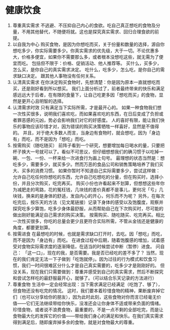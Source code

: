 # 健康饮食

1. 尊重真实需求
不逃避、不压抑自己内心的食欲。吃自己真正想吃的食物及分量，不用其他替代，不随便将就。这也是探究真实需求、回归合理食欲的前提。
2. 以自我为中心
购买食物，是因为你想吃而买，关于份量和数量的选择，源自你想吃多少，你实际需要多少。你真实需求的优先级，大于一切。不论优惠多大，价格多便宜，如果你不需要那么多，或者根本没想吃这些，就无需为了便宜而吃。
包括但不限于：价格、促销活动、他人推荐等。
买什么，买多少，怎么买，是你自己的真实需求决定。
吃什么，吃多少，怎么吃，是你自己的需求缺口决定。
跟其他人事物没有任何关系。
3. 认清真实需求
在你决定购买食物时，先想清楚：你是因为原本一直就想吃而买，还是刚好看到所以想买。
我们上面分析过了，前者最终带来的快乐和满足感远远大于后者，在有限的食量下，让自己吃更多因「想吃而买」的食物，显然是更开心且明智的选择。
4. 认清需求时效
只有满足当下实际所需，才是最开心的。
如果一种食物我们想一次性买很多，说明我们喜欢吃，而如果喜欢吃的东西，在日后变成了负担或者罪恶感的元凶，势必会影响我们对它的好感度。
人的喜好有限，能让我们快乐的事物应该珍惜才对，因为错误的购买决策牺牲一样喜好，显然是不值得的。
并且，对于绝大多数人而言，当身边有食物时，就会想吃，因为「身边有」而吃，而不是因为「想吃」而吃。
5. 按需购买（随吃随买）
前阵子看到一个研究，想要增加每日喝水的量，只要把杯子换大一号就可以了。看似不可思议，但仔细想想我们的确习惯于以吃掉一碗、一包、一份、一杯来给一次进食行为画上句号。
最理想的状态当然是：想吃多少，需要多少，就买多少。然而万恶的食品公司和销售策略培养了我们买大、买多的消费习惯。
如果你暂时不知道自己实际需要多少，尝试这样做：
允许自己吃任何你想吃的东西，允许自己吃想吃的分量，但在购买时，选择小份，并且分次购买，吃完再买。
购买小份也许看起来不划算，但想想这些年你为减肥走的弯路，花的冤枉钱，几块钱的差价真都不是事儿，更何况「亏」几块钱，换来的是身体的舒适，发自内心的开心，何乐而不为呢？
另外，在每次吃完后，按乐天的方法（见文尾链接）记录下身体的感受以及饱腹度，观察并探究吃多少算饱，吃多少身体最舒服，从而帮助自己在下次购买时，尽可能的做出刚好能满足自己需求的购买决策。
按需购买、随吃随买、吃完再买。相比一次性买很多，你吃的总量会更少且更符合实际所需，不管从金钱还是健康的角度，都要更划算。
6. 按需进食
在最想吃的时候，也就是需求缺口打开时，去吃。因「想吃」而吃，而不是因为「身边有」而吃。
在进食过程中后期，随着饱腹感的增加，试着感受对食物实际需求度的逐渐降低，在适当的时候尝试中断（暂停）进食。
问自己：
「这一口」，现在的我，是否需要。我是否已经吃的差不多了？
当然，现在的我们肯定无法一下子做到「吃饱就停」。因为过往的行为模式和饮食习惯，我们一时间很难区分什么才是自己真实需要的，吃多少才是刚刚好的。
但没关系，现在我们只需要做到：尊重并感受到自己的真实需求，然后不断探究和尝试怎样吃的最舒服最开心，就够了。（可以结合乐天记录的方法进行）
7. 尊重食物
生活中一定会经常出现：当下需求满足已经满足（吃饱了、够了），但食物还没有吃完的情况。
这时，我们要本着珍惜食物的精神，果断废弃掉它们（也可以分享给你的朋友），因为此时此刻，这些食物对你而言已经毫无价值——它们无法继续带给你快乐，没准还会让你身体不适或带来负面的情绪。
珍惜食物，或者说不浪费食物，最重要的，不是一点不剩的全部吃完，而是让食物最大化的发挥它的价值——带给我们身心的满足和快乐。在我们真实需求得到满足后，随即废弃掉多余的食物，就是对食物最大的尊重。